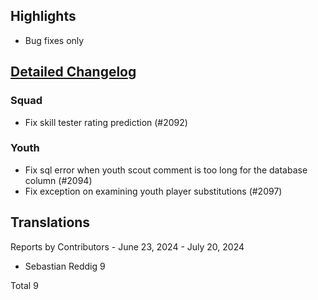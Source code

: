 

## Highlights
* Bug fixes only 

## [Detailed Changelog](https://github.com/ho-dev/HattrickOrganizer/issues?q=milestone%3A8.1)

### Squad
* Fix skill tester rating prediction (#2092)

### Youth
* Fix sql error when youth scout comment is too long for the database column (#2094)
* Fix exception on examining youth player substitutions (#2097)


## Translations

Reports by Contributors - June 23, 2024 - July 20, 2024

* Sebastian Reddig 9

Total 9
